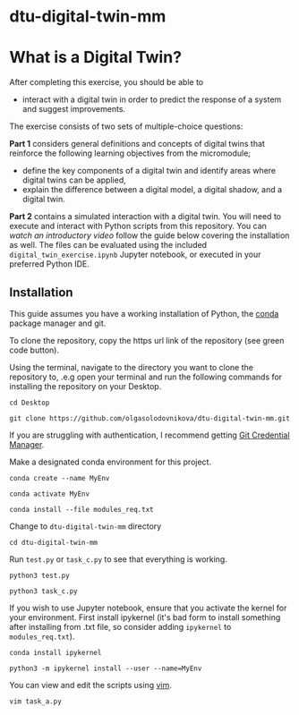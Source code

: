 # dtu-digital-twin-mm

# What is a Digital Twin?

After completing this exercise, you should be able to
- interact with a digital twin in order to predict the response of a system and suggest improvements. 

The exercise consists of two sets of multiple-choice questions:

**Part 1** considers general definitions and concepts of digital twins that reinforce the following learning objectives from the micromodule;
- define the key components of a digital twin and identify areas where digital twins can be applied,
- explain the difference between a digital model, a digital shadow, and a digital twin.​

**Part 2** contains a simulated interaction with a digital twin. You will need to execute and interact with Python scripts from this repository. You can *watch an introductory video* follow the guide below covering the installation as well. The files can be evaluated using the included `digital_twin_exercise.ipynb` Jupyter notebook, or executed in your preferred Python IDE.

## Installation
This guide assumes you have a working installation of Python, the [conda](https://docs.conda.io/en/latest/) package manager and git.

To clone the repository, copy the https url link of the repository (see green code button). 

Using the terminal, navigate to the directory you want to clone the repository to, .e.g open your terminal and run the following commands for installing the repository on your Desktop.

`cd Desktop`

`git clone https://github.com/olgasolodovnikova/dtu-digital-twin-mm.git`

If you are struggling with authentication, I recommend getting [Git Credential Manager](https://github.com/git-ecosystem/git-credential-manager/blob/main/README.md).

Make a designated conda environment for this project.

`conda create --name MyEnv`

`conda activate MyEnv`

`conda install --file modules_req.txt`

Change to `dtu-digital-twin-mm` directory

`cd dtu-digital-twin-mm`

Run `test.py` or `task_c.py` to see that everything is working. 

`python3 test.py`

`python3 task_c.py`

If you wish to use Jupyter notebook, ensure that you activate the kernel for your environment. First install ipykernel (it's bad form to install something after installing from .txt file, so consider adding `ipykernel` to `modules_req.txt`).

`conda install ipykernel`

`python3 -m ipykernel install --user --name=MyEnv`

You can view and edit the scripts using [vim](https://vim.rtorr.com). 

`vim task_a.py`






